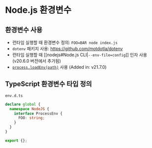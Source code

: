 # Node.js 환경변수

## 환경변수 사용

- 런타임 실행할 때 환경변수 정의: `FOO=BAR node index.js`
- `dotenv` 패키지 사용: <https://github.com/motdotla/dotenv>
- 런타임 실행할 때 [[nodejs#Node.js CLI|`--env-file=config`]] 인자 사용 (v20.6.0 버전에서 추가됨)
- [`process.loadEnv(path)`](https://nodejs.org/docs/latest/api/process.html#processloadenvfilepath) 사용 (Added in: v21.7.0)

## TypeScript 환경변수 타입 정의

`env.d.ts`

```ts
declare global {
  namespace NodeJS {
    interface ProcessEnv {
      FOO: string;
    }
  }
}

export {};
```
